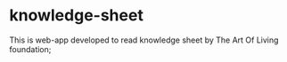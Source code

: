 # knowledge-sheet
This is web-app developed to read knowledge sheet by The Art Of Living foundation; 

